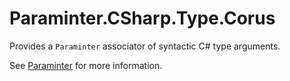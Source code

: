# Paraminter.CSharp.Type.Corus

Provides a `Paraminter` associator of syntactic C# type arguments.

See [Paraminter](https://www.github.com/Paraminter/Paraminter) for more information.
